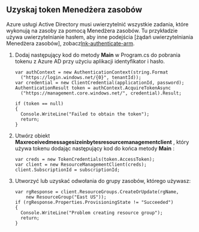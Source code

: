 ## <a name="obtain-an-azure-resource-manager-token"></a>Uzyskaj token Menedżera zasobów

Azure usługi Active Directory musi uwierzytelnić wszystkie zadania, które wykonują na zasoby za pomocą Menedżera zasobów. Tu przykładzie używa uwierzytelnianie hasłem, aby inne podejścia [żądań uwierzytelniania Menedżera zasobów], zobacz[lnk-authenticate-arm].

1. Dodaj następujący kod do metody **Main** w Program.cs do pobrania tokenu z Azure AD przy użyciu aplikacji identyfikator i hasło.

    ```
    var authContext = new AuthenticationContext(string.Format  
      ("https://login.windows.net/{0}", tenantId));
    var credential = new ClientCredential(applicationId, password);
    AuthenticationResult token = authContext.AcquireTokenAsync
      ("https://management.core.windows.net/", credential).Result;
    
    if (token == null)
    {
      Console.WriteLine("Failed to obtain the token");
      return;
    }
    ```

2. Utwórz obiekt **Maxreceivedmessagesizeinbytesresourcemanagementclient** , który używa tokenu dodając następujący kod do końca metody **Main** :

    ```
    var creds = new TokenCredentials(token.AccessToken);
    var client = new ResourceManagementClient(creds);
    client.SubscriptionId = subscriptionId;
    ```

3. Utworzyć lub uzyskać odwołania do grupy zasobów, którego używasz:

    ```
    var rgResponse = client.ResourceGroups.CreateOrUpdate(rgName,
        new ResourceGroup("East US"));
    if (rgResponse.Properties.ProvisioningState != "Succeeded")
    {
      Console.WriteLine("Problem creating resource group");
      return;
    }
    ```

[lnk-authenticate-arm]: https://msdn.microsoft.com/library/azure/dn790557.aspx